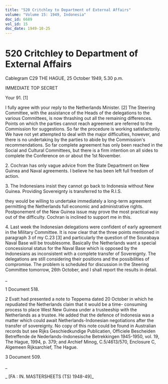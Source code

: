 ```yaml
---
title: "520 Critchley to Department of External Affairs"
volume: "Volume 15: 1949, Indonesia"
doc_id: 6689
vol_id: 15
doc_date: 1949-10-25
---
```


# 520 Critchley to Department of External Affairs

Cablegram C29 THE HAGUE, 25 October 1949, 5.30 p.m.

IMMEDIATE TOP SECRET

Your 91. [1]

I fully agree with your reply to the Netherlands Minister. [2] The Steering Committee, with the assistance of the Heads of the delegations to the various Committees, is now thrashing out all the remaining differences. Points on which the parties cannot reach agreement are referred to the Commission for suggestions. So far the procedure is working satisfactorily. We have not yet attempted to deal with the major difficulties, however, and there is no undertaking by the parties to abide by the Commission's recommendations. So far complete agreement has only been reached in the Social and Cultural Committees, but there is a firm intention on all sides to complete the Conference on or about the 1st November.

2\. Cochran has only vague advice from the State Department on New Guinea and Naval agreements. I believe he has been left full freedom of action.

3\. The Indonesians insist they cannot go back to Indonesia without New Guinea. Providing Sovereignty is transferred to the R.I.S.

they would be willing to undertake immediately a long-term agreement permitting the Netherlands full economic and administrative rights. Postponement of the New Guinea issue may prove the most practical way out of the difficulty. Cochran is inclined to support me in this.

4\. Last week the Indonesian delegations were confident of early agreement in the Military Committee. It is now clear that the three points mentioned in paragraph 3 of my C.23 [3] and particularly the question of the Sourabaya Naval Base will be troublesome. Basically the Netherlands want a special concessional status for the Naval Base which is opposed by the Indonesians as inconsistent with a complete transfer of Sovereignty. The delegations are still considering their positions and the possibilities of compromise. The problem is scheduled for discussion in the Steering Committee tomorrow, 26th October, and I shall report the results in detail.

_

1 Document 518.

2 Evatt had presented a note to Teppema dated 20 October in which he repudiated the Netherlands claim that it would be a time- consuming process to place West New Guinea under a trusteeship with the Netherlands as a trustee. He added that the defence of Indonesia was a matter which could await Netherlands-Indonesian negotiations after the transfer of sovereignty. No copy of this note could be found in Australian records but see Rijks Geschiedkundige Publicatien, Officiele Bescheiden Betreffende de Nederlands-Indonesische Betrekkingen 1945-1950, vol. 19, The Hague, 1994, p. 379; and Archief Minog, C.5/4613/570, Enclosure C, Algemeen Rijksarchief, The Hague.

3 Document 509.

_

_ [FA : IN. MASTERSHEETS (TS) 1948-49]_
